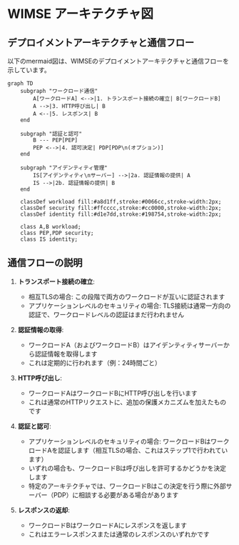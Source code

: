 # WIMSE アーキテクチャ図

## デプロイメントアーキテクチャと通信フロー

以下のmermaid図は、WIMSEのデプロイメントアーキテクチャと通信フローを示しています。

```mermaid
graph TD
    subgraph "ワークロード通信"
        A[ワークロードA] <-->|1. トランスポート接続の確立| B[ワークロードB]
        A -->|3. HTTP呼び出し| B
        A <--|5. レスポンス| B
    end
    
    subgraph "認証と認可"
        B --- PEP[PEP]
        PEP <-->|4. 認可決定| PDP[PDP\n(オプション)]
    end
    
    subgraph "アイデンティティ管理"
        IS[アイデンティティ\nサーバー] -->|2a. 認証情報の提供| A
        IS -->|2b. 認証情報の提供| B
    end
    
    classDef workload fill:#a8d1ff,stroke:#0066cc,stroke-width:2px;
    classDef security fill:#ffcccc,stroke:#cc0000,stroke-width:2px;
    classDef identity fill:#d1e7dd,stroke:#198754,stroke-width:2px;
    
    class A,B workload;
    class PEP,PDP security;
    class IS identity;
```

## 通信フローの説明

1. **トランスポート接続の確立**:
   - 相互TLSの場合: この段階で両方のワークロードが互いに認証されます
   - アプリケーションレベルのセキュリティの場合: TLS接続は通常一方向の認証で、ワークロードレベルの認証はまだ行われません

2. **認証情報の取得**:
   - ワークロードA（およびワークロードB）はアイデンティティサーバーから認証情報を取得します
   - これは定期的に行われます（例：24時間ごと）

3. **HTTP呼び出し**:
   - ワークロードAはワークロードBにHTTP呼び出しを行います
   - これは通常のHTTPリクエストに、追加の保護メカニズムを加えたものです

4. **認証と認可**:
   - アプリケーションレベルのセキュリティの場合: ワークロードBはワークロードAを認証します（相互TLSの場合、これはステップ1で行われています）
   - いずれの場合も、ワークロードBは呼び出しを許可するかどうかを決定します
   - 特定のアーキテクチャでは、ワークロードBはこの決定を行う際に外部サーバー（PDP）に相談する必要がある場合があります

5. **レスポンスの返却**:
   - ワークロードBはワークロードAにレスポンスを返します
   - これはエラーレスポンスまたは通常のレスポンスのいずれかです
